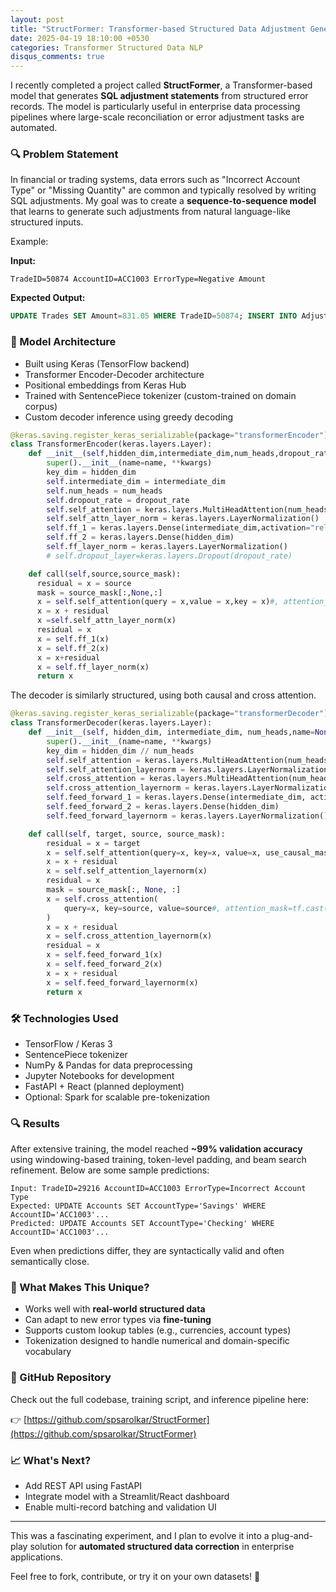 ```yaml
---
layout: post
title: "StructFormer: Transformer-based Structured Data Adjustment Generator"
date: 2025-04-19 18:10:00 +0530
categories: Transformer Structured Data NLP
disqus_comments: true
---
```


I recently completed a project called **StructFormer**, a Transformer-based model that generates **SQL adjustment statements** from structured error records. The model is particularly useful in enterprise data processing pipelines where large-scale reconciliation or error adjustment tasks are automated.

### 🔍 Problem Statement

In financial or trading systems, data errors such as "Incorrect Account Type" or "Missing Quantity" are common and typically resolved by writing SQL adjustments. My goal was to create a **sequence-to-sequence model** that learns to generate such adjustments from natural language-like structured inputs.

Example:

**Input:**

```
TradeID=50874 AccountID=ACC1003 ErrorType=Negative Amount
```

**Expected Output:**

```sql
UPDATE Trades SET Amount=831.05 WHERE TradeID=50874; INSERT INTO AdjustmentLog(ErrorID, AdjustedBy) VALUES('ERR5827', 'User1');
```

### 🧠 Model Architecture

- Built using Keras (TensorFlow backend)
- Transformer Encoder-Decoder architecture
- Positional embeddings from Keras Hub
- Trained with SentencePiece tokenizer (custom-trained on domain corpus)
- Custom decoder inference using greedy decoding

```python
@keras.saving.register_keras_serializable(package="transformerEncoder")
class TransformerEncoder(keras.layers.Layer):
    def __init__(self,hidden_dim,intermediate_dim,num_heads,dropout_rate=0.1,name=None, **kwargs):
        super().__init__(name=name, **kwargs)
        key_dim = hidden_dim
        self.intermediate_dim = intermediate_dim
        self.num_heads = num_heads
        self.dropout_rate = dropout_rate
        self.self_attention = keras.layers.MultiHeadAttention(num_heads,key_dim)
        self.self_attn_layer_norm = keras.layers.LayerNormalization()
        self.ff_1 = keras.layers.Dense(intermediate_dim,activation="relu")
        self.ff_2 = keras.layers.Dense(hidden_dim)
        self.ff_layer_norm = keras.layers.LayerNormalization()
        # self.dropout_layer=keras.layers.Dropout(dropout_rate)

    def call(self,source,source_mask):
      residual = x = source
      mask = source_mask[:,None,:]
      x = self.self_attention(query = x,value = x,key = x)#, attention_mask=tf.cast(mask, tf.float32)) # This is specifically required for M1 Mac
      x = x + residual
      x =self.self_attn_layer_norm(x)
      residual = x
      x = self.ff_1(x)
      x = self.ff_2(x)
      x = x+residual
      x = self.ff_layer_norm(x)
      return x
```

The decoder is similarly structured, using both causal and cross attention.

```python
@keras.saving.register_keras_serializable(package="transformerDecoder")
class TransformerDecoder(keras.layers.Layer):
    def __init__(self, hidden_dim, intermediate_dim, num_heads,name=None, **kwargs):
        super().__init__(name=name, **kwargs)
        key_dim = hidden_dim // num_heads
        self.self_attention = keras.layers.MultiHeadAttention(num_heads, key_dim)
        self.self_attention_layernorm = keras.layers.LayerNormalization()
        self.cross_attention = keras.layers.MultiHeadAttention(num_heads, key_dim)
        self.cross_attention_layernorm = keras.layers.LayerNormalization()
        self.feed_forward_1 = keras.layers.Dense(intermediate_dim, activation="relu")
        self.feed_forward_2 = keras.layers.Dense(hidden_dim)
        self.feed_forward_layernorm = keras.layers.LayerNormalization()

    def call(self, target, source, source_mask):
        residual = x = target
        x = self.self_attention(query=x, key=x, value=x, use_causal_mask=True)
        x = x + residual
        x = self.self_attention_layernorm(x)
        residual = x
        mask = source_mask[:, None, :]
        x = self.cross_attention(
            query=x, key=source, value=source#, attention_mask=tf.cast(mask, tf.float32) # This is specifically required for M1 Mac
        )
        x = x + residual
        x = self.cross_attention_layernorm(x)
        residual = x
        x = self.feed_forward_1(x)
        x = self.feed_forward_2(x)
        x = x + residual
        x = self.feed_forward_layernorm(x)
        return x
```

### 🛠️ Technologies Used

- TensorFlow / Keras 3
- SentencePiece tokenizer
- NumPy & Pandas for data preprocessing
- Jupyter Notebooks for development
- FastAPI + React (planned deployment)
- Optional: Spark for scalable pre-tokenization

### 🔍 Results

After extensive training, the model reached **~99% validation accuracy** using windowing-based training, token-level padding, and beam search refinement. Below are some sample predictions:

```
Input: TradeID=29216 AccountID=ACC1003 ErrorType=Incorrect Account Type
Expected: UPDATE Accounts SET AccountType='Savings' WHERE AccountID='ACC1003'...
Predicted: UPDATE Accounts SET AccountType='Checking' WHERE AccountID='ACC1003'...
```

Even when predictions differ, they are syntactically valid and often semantically close.

### 🧹 What Makes This Unique?

- Works well with **real-world structured data**
- Can adapt to new error types via **fine-tuning**
- Supports custom lookup tables (e.g., currencies, account types)
- Tokenization designed to handle numerical and domain-specific vocabulary

### 📆 GitHub Repository

Check out the full codebase, training script, and inference pipeline here:

👉 [https://github.com/spsarolkar/StructFormer](https://github.com/spsarolkar/StructFormer)

### 📈 What's Next?

- Add REST API using FastAPI
- Integrate model with a Streamlit/React dashboard
- Enable multi-record batching and validation UI

---

This was a fascinating experiment, and I plan to evolve it into a plug-and-play solution for **automated structured data correction** in enterprise applications.

Feel free to fork, contribute, or try it on your own datasets! 🚀
